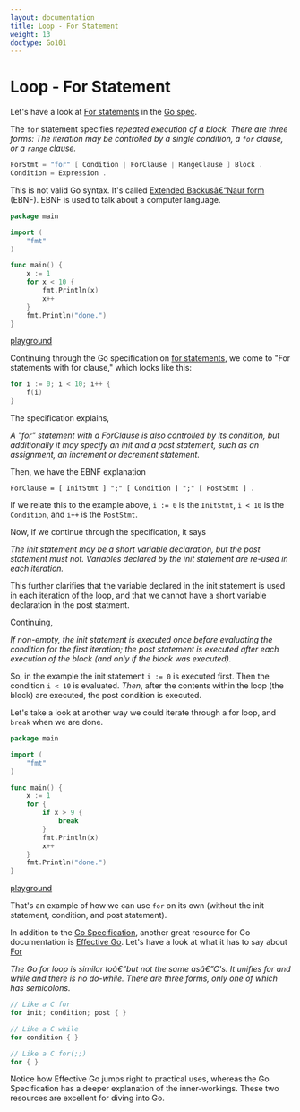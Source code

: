```yaml
---
layout: documentation
title: Loop - For Statement  
weight: 13
doctype: Go101
---
```


#  Loop - For Statement

Let's have a look at [For statements](https://golang.org/ref/spec#For_statements) in the [Go spec](https://golang.org/ref/spec).

The `for` statement specifies _repeated execution of a block. There are three forms: The iteration may be controlled by a single condition, a `for` clause, or a `range` clause._

```go
ForStmt = "for" [ Condition | ForClause | RangeClause ] Block .
Condition = Expression .
```

This is not valid Go syntax. It's called [Extended Backusâ€“Naur form](https://en.wikipedia.org/wiki/Extended_Backus%E2%80%93Naur_form) (EBNF). EBNF is used to talk about a computer language.

```go
package main

import (
	"fmt"
)

func main() {
	x := 1
	for x < 10 {
		fmt.Println(x)
		x++
	}
	fmt.Println("done.")
}
```

[playground](https://play.golang.org/p/f4L-KA59yQ)

Continuing through the Go specification on [for statements](https://golang.org/ref/spec#For_statements), we come to "For statements with for clause," which looks like this:

```go
for i := 0; i < 10; i++ {
	f(i)
}
```

The specification explains,

_A "for" statement with a ForClause is also controlled by its condition, but additionally it may specify an init and a post statement, such as an assignment, an increment or decrement statement._

Then, we have the EBNF explanation

```
ForClause = [ InitStmt ] ";" [ Condition ] ";" [ PostStmt ] .
```

If we relate this to the example above, `i := 0` is the `InitStmt`, `i < 10` is the `Condition`, and `i++` is the `PostStmt`.

Now, if we continue through the specification, it says

_The init statement may be a short variable declaration, but the post statement must not. Variables declared by the init statement are re-used in each iteration._

This further clarifies that the variable declared in the init statement is used in each iteration of the loop, and that we cannot have a short variable declaration in the post statment.

Continuing,

_If non-empty, the init statement is executed once before evaluating the condition for the first iteration; the post statement is executed after each execution of the block (and only if the block was executed)._

So, in the example the init statement `i := 0` is executed first. Then the condition `i < 10` is evaluated. _Then_, after the contents within the loop (the block) are executed, the post condition is executed.

Let's take a look at another way we could iterate through a for loop, and `break` when we are done.

```go
package main

import (
	"fmt"
)

func main() {
	x := 1
	for {
		if x > 9 {
			break
		}
		fmt.Println(x)
		x++
	}
	fmt.Println("done.")
}
```
[playground](https://play.golang.org/p/egX34wR3wX)

That's an example of how we can use `for` on its own (without the init statement, condition, and post statement).

In addition to the [Go Specification](https://golang.org/ref/spec), another great resource for Go documentation is [Effective Go](https://golang.org/doc/effective_go.html). Let's have a look at what it has to say about [For](https://golang.org/doc/effective_go.html#for)

_The Go for loop is similar toâ€”but not the same asâ€”C's. It unifies for and while and there is no do-while. There are three forms, only one of which has semicolons._

```go
// Like a C for
for init; condition; post { }

// Like a C while
for condition { }

// Like a C for(;;)
for { }
```
Notice how Effective Go jumps right to practical uses, whereas the Go Specification has a deeper explanation of the inner-workings. These two resources are excellent for diving into Go.

